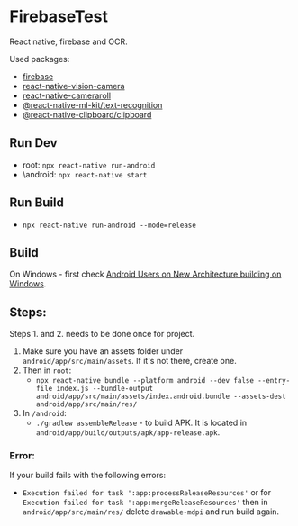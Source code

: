 # FirebaseTest

React native, firebase and OCR.

Used packages:

- [firebase](https://rnfirebase.io/)
- [react-native-vision-camera](https://github.com/mrousavy/react-native-vision-camera)
- [react-native-cameraroll](https://github.com/react-native-cameraroll/react-native-cameraroll)
- [@react-native-ml-kit/text-recognition](https://www.npmjs.com/package/@react-native-ml-kit/text-recognition?activeTab=readme)
- [@react-native-clipboard/clipboard](https://github.com/react-native-clipboard/clipboard)

## Run Dev

- root: `npx react-native run-android`
- \android: `npx react-native start`

## Run Build

- `npx react-native run-android --mode=release`

## Build

On Windows - first check [Android Users on New Architecture building on Windows](https://reactnative.dev/architecture/bundled-hermes#android-users-on-new-architecture-building-on-windows).

## Steps:

Steps 1. and 2. needs to be done once for project.

1.  Make sure you have an assets folder under `android/app/src/main/assets`. If it's not there, create one.
2.  Then in `root`:
    - `npx react-native bundle --platform android --dev false --entry-file index.js --bundle-output android/app/src/main/assets/index.android.bundle --assets-dest android/app/src/main/res/`
3.  In `/android`:
    - `./gradlew assembleRelease` - to build APK. It is located in `android/app/build/outputs/apk/app-release.apk`.

### Error:

If your build fails with the following errors:

- `Execution failed for task ':app:processReleaseResources'` or for `Execution failed for task ':app:mergeReleaseResources'` then in `android/app/src/main/res/` delete `drawable-mdpi` and run build again.
